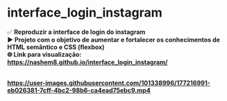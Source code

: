 # interface_login_instagram

✅ <b>Reproduzir a interface de login do instagram<b/> <br/>
▶ <b>Projeto com o objetivo de aumentar e fortalecer os conhecimentos de HTML semântico e CSS (flexbox)<b/> <br>
🌐 Link para visualização: https://nashem8.github.io/interface_login_instagram/
<br/><br/>

https://user-images.githubusercontent.com/101338996/177216991-eb026381-7cff-4bc2-98b6-ca4ead75ebc9.mp4

